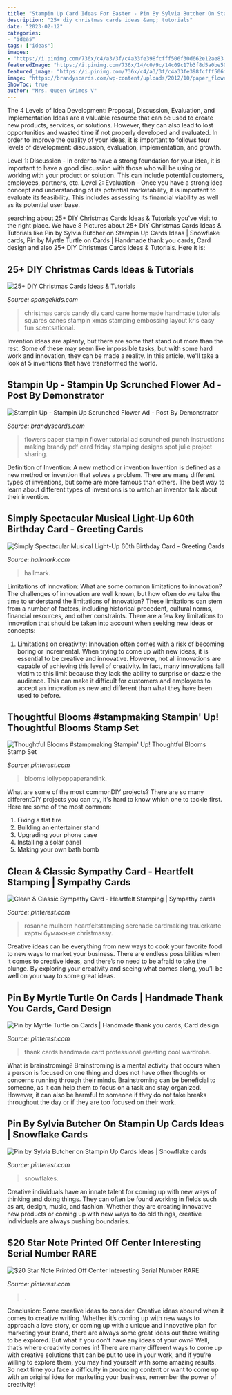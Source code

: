 ```yaml
---
title: "Stampin Up Card Ideas For Easter - Pin By Sylvia Butcher On Stampin Up Cards Ideas"
description: "25+ diy christmas cards ideas &amp; tutorials"
date: "2023-02-12"
categories:
- "ideas"
tags: ["ideas"]
images:
- "https://i.pinimg.com/736x/c4/a3/3f/c4a33fe398fcfff506f30d662e12ae83.jpg"
featuredImage: "https://i.pinimg.com/736x/14/c0/9c/14c09c17b3f8d5a0be50dcdc39ef8342.jpg"
featured_image: "https://i.pinimg.com/736x/c4/a3/3f/c4a33fe398fcfff506f30d662e12ae83.jpg"
image: "https://brandyscards.com/wp-content/uploads/2012/10/paper_flowers-1.jpg"
ShowToc: true
author: "Mrs. Queen Grimes V"
---
```



The 4 Levels of Idea Development: Proposal, Discussion, Evaluation, and Implementation
Ideas are a valuable resource that can be used to create new products, services, or solutions. However, they can also lead to lost opportunities and wasted time if not properly developed and evaluated.
In order to improve the quality of your ideas, it is important to follows four levels of development: discussion, evaluation, implementation, and growth.

Level 1: Discussion - In order to have a strong foundation for your idea, it is important to have a good discussion with those who will be using or working with your product or solution. This can include potential customers, employees, partners, etc. Level 2: Evaluation - Once you have a strong idea concept and understanding of its potential marketability, it is important to evaluate its feasibility. This includes assessing its financial viability as well as its potential user base.

	

		
searching about 25+ DIY Christmas Cards Ideas &amp; Tutorials you've visit to the right place. We have 8 Pictures about 25+ DIY Christmas Cards Ideas &amp; Tutorials like Pin by Sylvia Butcher on Stampin Up Cards Ideas | Snowflake cards, Pin by Myrtle Turtle on Cards | Handmade thank you cards, Card design and also 25+ DIY Christmas Cards Ideas &amp; Tutorials. Here it is:
		
    
## 25+ DIY Christmas Cards Ideas &amp; Tutorials

<img loading=lazy src="http://spongekids.com/wp-content/uploads/2016/10/diy-christmas-cards/4-diy-christmas-cards.jpg" onerror="this.onerror=null;this.src='https://tse4.mm.bing.net/th?id=OIP.Eaq7rt0qODG1Xpko_NNhHwHaKA&amp;pid=15.1';" alt="25+ DIY Christmas Cards Ideas &amp; Tutorials">

_Source: spongekids.com_

>christmas cards candy diy card cane homemade handmade tutorials squares canes stampin xmas stamping embossing layout kris easy fun scentsational. 

	

Invention ideas are aplenty, but there are some that stand out more than the rest. Some of these may seem like impossible tasks, but with some hard work and innovation, they can be made a reality. In this article, we'll take a look at 5 inventions that have transformed the world.

    
## Stampin Up - Stampin Up Scrunched Flower Ad - Post By Demonstrator

<img loading=lazy src="https://brandyscards.com/wp-content/uploads/2012/10/paper_flowers-1.jpg" onerror="this.onerror=null;this.src='https://tse4.mm.bing.net/th?id=OIP.KfyeRvqGexxjoMdvYvit6QHaJT&amp;pid=15.1';" alt="Stampin Up - Stampin Up Scrunched Flower Ad - Post By Demonstrator">

_Source: brandyscards.com_

>flowers paper stampin flower tutorial ad scrunched punch instructions making brandy pdf card friday stamping designs spot julie project sharing. 

	

Definition of Invention: A new method or invention
Invention is defined as a new method or invention that solves a problem. There are many different types of inventions, but some are more famous than others. The best way to learn about different types of inventions is to watch an inventor talk about their invention.

    
## Simply Spectacular Musical Light-Up 60th Birthday Card - Greeting Cards

<img loading=lazy src="https://www.hallmark.com/dw/image/v2/AALB_PRD/on/demandware.static/-/Sites-hallmark-master/default/dw97bbd734/images/finished-goods/products/899ARH1385/Jukebox-Musical-LightUp-60th-Birthday-Card_899ARH1385_01.jpg?sw=1920" onerror="this.onerror=null;this.src='https://tse2.mm.bing.net/th?id=OIP.rWT_w3C53UcDzAxv6YIJtgHaHa&amp;pid=15.1';" alt="Simply Spectacular Musical Light-Up 60th Birthday Card - Greeting Cards">

_Source: hallmark.com_

>hallmark. 

	

Limitations of innovation: What are some common limitations to innovation?
The challenges of innovation are well known, but how often do we take the time to understand the limitations of innovation? These limitations can stem from a number of factors, including historical precedent, cultural norms, financial resources, and other constraints.
There are a few key limitations to innovation that should be taken into account when seeking new ideas or concepts:

1. Limitations on creativity: Innovation often comes with a risk of becoming boring or incremental. When trying to come up with new ideas, it is essential to be creative and innovative. However, not all innovations are capable of achieving this level of creativity. In fact, many innovations fall victim to this limit because they lack the ability to surprise or dazzle the audience. This can make it difficult for customers and employees to accept an innovation as new and different than what they have been used to before.


    
## Thoughtful Blooms #stampmaking Stampin&#039; Up! Thoughtful Blooms Stamp Set

<img loading=lazy src="https://i.pinimg.com/736x/2e/79/d1/2e79d19c5320aa036907a8aadf25fca6.jpg" onerror="this.onerror=null;this.src='https://tse4.mm.bing.net/th?id=OIP.rq3iv2ItfykHzVEhuY_xngHaJ3&amp;pid=15.1';" alt="Thoughtful Blooms #stampmaking Stampin&#039; Up! Thoughtful Blooms Stamp Set">

_Source: pinterest.com_

>blooms lollypoppaperandink. 

	

What are some of the most commonDIY projects?
There are so many differentDIY projects you can try, it's hard to know which one to tackle first. Here are some of the most common: 
1. Fixing a flat tire 
2. Building an entertainer stand 
3. Upgrading your phone case 
4. Installing a solar panel 
5. Making your own bath bomb 

    
## Clean &amp; Classic Sympathy Card - Heartfelt Stamping | Sympathy Cards

<img loading=lazy src="https://i.pinimg.com/736x/14/c0/9c/14c09c17b3f8d5a0be50dcdc39ef8342.jpg" onerror="this.onerror=null;this.src='https://tse2.mm.bing.net/th?id=OIP.NvFZwQQ3ov3U1YaC--nwcgHaJ3&amp;pid=15.1';" alt="Clean &amp; Classic Sympathy Card - Heartfelt Stamping | Sympathy cards">

_Source: pinterest.com_

>rosanne mulhern heartfeltstamping serenade cardmaking trauerkarte карты бумажные christmassy. 

	

Creative ideas can be everything from new ways to cook your favorite food to new ways to market your business. There are endless possibilities when it comes to creative ideas, and there’s no need to be afraid to take the plunge. By exploring your creativity and seeing what comes along, you’ll be well on your way to some great ideas.

    
## Pin By Myrtle Turtle On Cards | Handmade Thank You Cards, Card Design

<img loading=lazy src="https://i.pinimg.com/736x/0d/50/5f/0d505f5e0168b6bf0ef9dd864fa612aa--thank-you-cards-ideas-thank-you-cards-handmade.jpg" onerror="this.onerror=null;this.src='https://tse3.mm.bing.net/th?id=OIP.a_nz6YsPGC6mUyADRChY0AHaLH&amp;pid=15.1';" alt="Pin by Myrtle Turtle on Cards | Handmade thank you cards, Card design">

_Source: pinterest.com_

>thank cards handmade card professional greeting cool wardrobe. 

	

What is brainstroming?
Brainstroming is a mental activity that occurs when a person is focused on one thing and does not have other thoughts or concerns running through their minds. Brainstroming can be beneficial to someone, as it can help them to focus on a task and stay organized. However, it can also be harmful to someone if they do not take breaks throughout the day or if they are too focused on their work.

    
## Pin By Sylvia Butcher On Stampin Up Cards Ideas | Snowflake Cards

<img loading=lazy src="https://i.pinimg.com/736x/9e/f4/d1/9ef4d17ab66a20eab1cd0b27e33f0225.jpg" onerror="this.onerror=null;this.src='https://tse1.mm.bing.net/th?id=OIP.iXxYrYnwXW3HV-CpXkK9aAHaJ4&amp;pid=15.1';" alt="Pin by Sylvia Butcher on Stampin Up Cards Ideas | Snowflake cards">

_Source: pinterest.com_

>snowflakes. 

	

Creative individuals have an innate talent for coming up with new ways of thinking and doing things. They can often be found working in fields such as art, design, music, and fashion. Whether they are creating innovative new products or coming up with new ways to do old things, creative individuals are always pushing boundaries.

    
## $20 Star Note Printed Off Center Interesting Serial Number RARE

<img loading=lazy src="https://i.pinimg.com/736x/c4/a3/3f/c4a33fe398fcfff506f30d662e12ae83.jpg" onerror="this.onerror=null;this.src='https://tse1.mm.bing.net/th?id=OIP.xa1wJe5Ur9Gf9Li8BM4wwQHaJ3&amp;pid=15.1';" alt="$20 Star Note Printed Off Center Interesting Serial Number RARE">

_Source: pinterest.com_

>. 

	

Conclusion: Some creative ideas to consider.
Creative ideas abound when it comes to creative writing. Whether it’s coming up with new ways to approach a love story, or coming up with a unique and innovative plan for marketing your brand, there are always some great ideas out there waiting to be explored. But what if you don’t have any ideas of your own? Well, that’s where creativity comes in! There are many different ways to come up with creative solutions that can be put to use in your work, and if you’re willing to explore them, you may find yourself with some amazing results. So next time you face a difficulty in producing content or want to come up with an original idea for marketing your business, remember the power of creativity!

